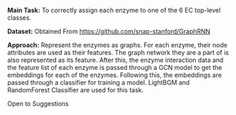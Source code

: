 <b>Main Task:</b> To correctly assign each enzyme to one of the 6 EC top-level classes. 

<b>Dataset:</b> Obtained From https://github.com/snap-stanford/GraphRNN

<b>Approach:</b> Represent the enzymes as graphs. For each enzyme, their node attributes are used as their features. The graph network they are a part of is also represented as its feature. After this, the enzyme interaction data and the feature list of each enzyme is passed through a GCN model to get the embeddings for each of the enzymes. Following this, the embeddings are passed through a classifier for training a model. LightBGM and RandomForest Classifier are used for this task.

Open to Suggestions